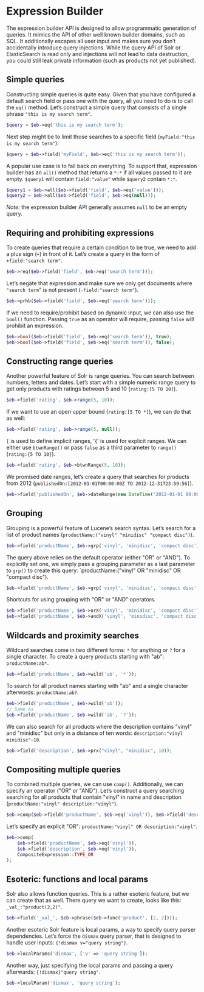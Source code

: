 # Expression Builder

The expression builder API is designed to allow programmatic generation of queries. It mimics the API of other well
known builder domains, such as SQL. It additionally escapes all user input and makes sure you don’t accidentally
introduce query injections. While the query API of Solr or ElasticSearch is read only and injections will not lead to
data destruction, you could still leak private information (such as products not yet published).

## Simple queries

Constructing simple queries is quite easy. Given that you have configured a default search field or pass one with the
query, all you need to do is to call the `eq()` method. Let’s construct a simple query that consists of a single phrase
`"this is my search term"`.

```php
$query = $eb->eq('this is my search term');
```

Next step might be to limit those searches to a specific field (`myField:"this is my search term"`).

```php
$query = $eb->field('myField', $eb->eq('this is my search term'));
```

A popular use case is to fall back on everything. To support that, expression builder has an `all()` method that returns
a `*:*` if all values passed to it are empty. `$query1` will contain `field:"value"` while `$query2` contain `*:*`.

```php
$query1 = $eb->all($eb->field('field', $eb->eq('value')));
$query2 = $eb->all($eb->field('field', $eb->eq(null)));
```

*Note:* the expression builder API generally assumes `null` to be an empty query.


## Requiring and prohibiting expressions

To create queries that require a certain condition to be true, we need to add a plus sign (`+`) in front of it. Let’s
create a query in the form of `+field:"search term"`.

```php
$eb->req($eb->field('field', $eb->eq('search term')));
```

Let’s negate that expression and make sure we only get documents where `"search term`" is not present (`-field:"search
term"`).

```php
$eb->prhb($eb->field('field', $eb->eq('search term')));
```

If we need to require/prohibit based on dynamic input, we can also use the `bool()` function. Passing `true` as an
operator will require, passing `false` will prohibit an expression.

```php
$eb->bool($eb->field('field', $eb->eq('search term')), true);
$eb->bool($eb->field('field', $eb->eq('search term')), false);
```

## Constructing range queries

Another powerful feature of Solr is range queries. You can search between numbers, letters and dates. Let’s start with a
simple numeric range query to get only products with ratings between 5 and 10 (`rating:[5 TO 10]`).

```php
$eb->field('rating', $eb->range(5, 10));
```

If we want to use an open upper bound (`rating:[5 TO *]`), we can do that as well:

```php
$eb->field('rating', $eb->range(5, null));
```

`[` is used to define implicit ranges, '{' is used for explicit ranges. We can either use `btwnRange()` or pass `false`
as a third parameter to `range()` (`rating:{5 TO 10}`).

```php
$eb->field('rating', $eb->btwnRange(5, 10));
```

We promised date ranges, let’s create a query that searches for products from 2012 (`publishedOn:[2012-01-01T00:00:00Z
TO 2012-12-31T23:59:56]`).

```php
$eb->field('publishedOn', $eb->dateRange(new DateTime('2012-01-01 00:00:00'), new DateTime('2012-12-31 23:59:59')));
```

## Grouping

Grouping is a powerful feature of Lucene’s search syntax. Let’s search for a list of product names
(`productName:("vinyl" "minidisc" "compact disc")`).

```php
$eb->field('productName', $eb->grp('vinyl', 'minidisc', 'compact disc'));
```

The query above relies on the default operator (either "OR" or "AND"). To explicitly set one, we simply pass a grouping
parameter as a last parameter to `grp()` to create this query: `productName:("vinyl" OR "minidisc" OR "compact disc").

```php
$eb->field('productName', $eb->grp('vinyl', 'minidisc', 'compact disc', GroupExpression::TYPE_OR));
```


Shortcuts for using grouping with "OR" or "AND" operators.
 
```php
$eb->field('productName', $eb->orX('vinyl', 'minidisc', 'compact disc'));
$eb->field('productName', $eb->andX('vinyl', 'minidisc', 'compact disc'));
```


## Wildcards and proximity searches

Wildcard searches come in two different forms: `*` for anything or `?` for a single character. To create a query
products starting with "ab": `productName:ab*`.

```php
$eb->field('productName', $eb->wild('ab', '*'));
```

To search for all product names starting with "ab" and a single character afterwords: `productName:ab?`.

```php
$eb->field('productName', $eb->wild('ab'));
// Same as
$eb->field('productName', $eb->wild('ab', '?'));
```

We can also search for all products where the description contains "vinyl" and "minidisc" but only in a distance of ten
words: `description:"vinyl minidisc"~10`.

```php
$eb->field('description', $eb->prx("vinyl", "minidisc", 10));
```

## Compositing multiple queries

To combined multiple queries, we can use `comp()`. Additionally, we can specify an operator ("OR" or "AND"). Let’s
construct a query searching searching for all products that contain "vinyl" in name and description
(`productName:"vinyl" description:"vinyl"`).

```php
$eb->comp($eb->field('productName', $eb->eq('vinyl')), $eb->field('description', $eb->eq('vinyl')));
```

Let’s specify an explicit "OR": `productName:"vinyl" OR description:"vinyl"`.

```php
$eb->comp(
    $eb->field('productName', $eb->eq('vinyl')),
    $eb->field('description', $eb->eq('vinyl')),
    CompositeExpression::TYPE_OR
);
```

## Esoteric: functions and local params

Solr also allows function queries. This is a rather esoteric feature, but we can create that as well. There query we
want to create, looks like this: `_val_:"product(2,2)"`.

```php
$eb->field('_val_', $eb->phrase($eb->func('product', [2, 2])));
```

Another esoteric Solr feature is local params, a way to specify query parser dependencies. Let’s force the `dismax`
query parser, that is designed to handle user inputs: `{!dismax v="query string"}`.

```php
$eb->localParams('dismax', ['v' => 'query string']);
```

Another way, just specifying the local params and passing a query afterwards: `{!dismax}"query string"`.

```php
$eb->localParam('dismax', 'query string');
```
